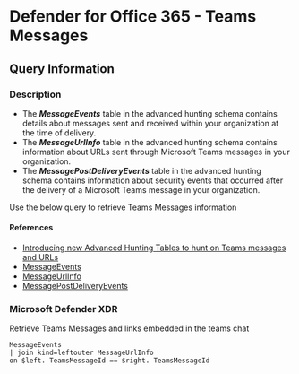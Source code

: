 # Defender for Office 365 - Teams Messages

## Query Information

### Description

- The ***MessageEvents*** table in the advanced hunting schema contains details about messages sent and received within your organization at the time of delivery.
- The ***MessageUrlInfo*** table in the advanced hunting schema contains information about URLs sent through Microsoft Teams messages in your organization.
- The ***MessagePostDeliveryEvents*** table in the advanced hunting schema contains information about security events that occurred after the delivery of a Microsoft Teams message in your organization.

Use the below query to retrieve Teams Messages information

#### References

- [Introducing new Advanced Hunting Tables to hunt on Teams messages and URLs](https://admin.microsoft.com/Adminportal/Home?source=applauncher&ref=MessageCenter/:/messages/MC1048617)
- [MessageEvents](https://learn.microsoft.com/en-us/defender-xdr/advanced-hunting-messageevents-table)
- [MessageUrlInfo](https://learn.microsoft.com/en-us/defender-xdr/advanced-hunting-messageurlinfo-table)
- [MessagePostDeliveryEvents](https://learn.microsoft.com/en-us/defender-xdr/advanced-hunting-messagepostdeliveryevents-table)

### Microsoft Defender XDR

Retrieve Teams Messages and links embedded in the teams chat

```kql
MessageEvents 
| join kind=leftouter MessageUrlInfo
on $left. TeamsMessageId == $right. TeamsMessageId
```
